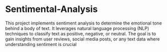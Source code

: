 # Sentimental-Analysis
This project implements sentiment analysis to determine the emotional tone behind a body of text. It leverages natural language processing (NLP) techniques to classify text as positive, negative, or neutral. The goal is to gain insights from user reviews, social media posts, or any text data where understanding sentiment is crucial
